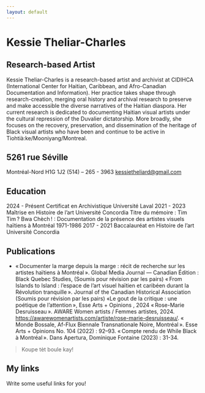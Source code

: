 ```yaml
---
layout: default
---
```


# Kessie Theliar-Charles

## Research-based Artist

Kessie Theliar-Charles is a research-based artist and archivist at CIDIHCA (International Center for Haitian, Caribbean, and Afro-Canadian Documentation and Information). Her practice takes shape through research-creation, merging oral history and archival research to preserve and make accessible the diverse narratives of the Haitian diaspora. Her current research is dedicated to documenting Haitian visual artists under the cultural repression of the Duvalier dictatorship. More broadly, she focuses on the recovery, preservation, and dissemination of the heritage of Black visual artists who have been and continue to be active in Tiohtià:ke/Mooniyang/Montreal.

## 5261 rue Séville 
Montréal-Nord H1G 1J2 
(514) – 265 - 3963 
kessietheliard@gmail.com


## Education

2024 - Présent 
Certificat en Archivistique Université Laval
2021 - 2023 
Maîtrise en Histoire de l’art Université Concordia
Titre du mémoire : Tim Tim ? Bwa Chèch ! : Documentation de la présence des artistes visuels haïtiens à Montréal 1971-1986
2017 - 2021 
Baccalauréat en Histoire de l’art Université Concordia 


## Publications

- « Documenter la marge depuis la marge : récit de recherche sur les artistes haïtiens à Montréal ». Global Media Journal — Canadian Édition : Black Quebec Studies, (Soumis pour révision par les pairs)
« From Islands to Island : l’espace de l’art visuel haïtien et caribéen durant la Révolution tranquille ». Journal of the Canadian Historical Association (Soumis pour révision par les pairs)
«Le gout de la critique : une poétique de l’attention », Esse Arts + Opinions , 2024
« Rose-Marie Desruisseau ». AWARE Women artists / Femmes artistes, 2024. https://awarewomenartists.com/artiste/rose-marie-desruisseau/.
« Monde Bossale, Af-Flux Biennale Transnationale Noire, Montréal ». Esse Arts + Opinions No. 104 (2022) : 92–93.
« Compte rendu de While Black à Montréal ». Dans Apertura, Dominique Fontaine (2023) : 31-34.


> Koupe tèt boule kay!

## My links

Write some useful links for you!
